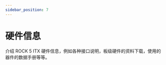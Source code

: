 ```yaml
---
sidebar_position: 7
---
```


# 硬件信息

介绍 ROCK 5 ITX 硬件信息，例如各种接口说明，板级硬件的资料下载，使用的器件的数据手册等等。

<DocCardList />
